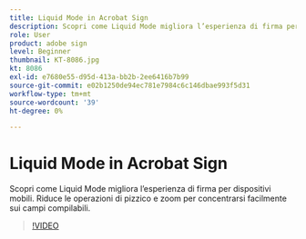 ```yaml
---
title: Liquid Mode in Acrobat Sign
description: Scopri come Liquid Mode migliora l’esperienza di firma per dispositivi mobili
role: User
product: adobe sign
level: Beginner
thumbnail: KT-8086.jpg
kt: 8086
exl-id: e7680e55-d95d-413a-bb2b-2ee6416b7b99
source-git-commit: e02b1250de94ec781e7984c6c146dbae993f5d31
workflow-type: tm+mt
source-wordcount: '39'
ht-degree: 0%

---
```


# Liquid Mode in Acrobat Sign

Scopri come Liquid Mode migliora l’esperienza di firma per dispositivi mobili. Riduce le operazioni di pizzico e zoom per concentrarsi facilmente sui campi compilabili.

>[!VIDEO](https://video.tv.adobe.com/v/333803?hidetitle=true)
